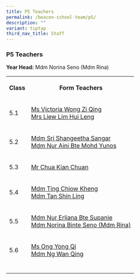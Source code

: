 ```yaml
---
title: P5 Teachers
permalink: /beacon-school-team/p5/
description: ""
variant: tiptap
third_nav_title: Staff
---
```

<h3>P5 Teachers</h3>
<p><strong>Year Head:</strong> Mdm Norina Seno (Mdm Rina)</p>
<table style="minWidth: 50px">
<colgroup>
<col>
<col>
</colgroup>
<tbody>
<tr>
<th rowspan="1" colspan="1">
<p><strong>Class</strong>
</p>
</th>
<th rowspan="1" colspan="1">
<p><strong>Form Teachers</strong>
</p>
</th>
</tr>
<tr>
<td rowspan="1" colspan="1">
<p>5.1</p>
</td>
<td rowspan="1" colspan="1">
<p><a href="mailto:victoria_wong_zi_qing@moe.edu.sg" rel="noopener nofollow" target="_blank">Ms Victoria Wong Zi Qing</a>
<br><a href="mailto:lim_hui_leng@moe.edu.sg" rel="noopener nofollow" target="_blank">Mrs Liew Lim Hui Leng</a>
</p>
</td>
</tr>
<tr>
<td rowspan="1" colspan="1">
<p>5.2</p>
</td>
<td rowspan="1" colspan="1">
<p><a href="mailto:sri_shangeetha_sangar@moe.edu.sg" rel="noopener nofollow" target="_blank">Mdm Sri Shangeetha Sangar</a>
<br><a href="mailto:nur_aini_mohd_yunos@moe.edu.sg" rel="noopener noreferrer nofollow" target="_blank">Mdm Nur Aini Bte Mohd Yunos</a>
</p>
</td>
</tr>
<tr>
<td rowspan="1" colspan="1">
<p>5.3</p>
</td>
<td rowspan="1" colspan="1">
<p><a href="mailto:chua_kian_chuan@moe.edu.sg" rel="noopener nofollow" target="_blank">Mr Chua Kian Chuan</a>
</p>
</td>
</tr>
<tr>
<td rowspan="1" colspan="1">
<p>5.4</p>
</td>
<td rowspan="1" colspan="1">
<p><a href="mailto:ting_chiow_kheng@moe.edu.sg" rel="noopener nofollow" target="_blank">Mdm Ting Chiow Kheng</a>
<br><a href="mailto:tan_shin_ling@moe.edu.sg" rel="noopener nofollow" target="_blank">Mdm Tan Shin Ling</a>
</p>
</td>
</tr>
<tr>
<td rowspan="1" colspan="1">
<p>5.5</p>
</td>
<td rowspan="1" colspan="1">
<p><a href="mailto:nur_erliana_supanie@moe.edu.sg" rel="noopener nofollow" target="_blank">Mdm Nur Erliana Bte Supanie</a>
<br><a href="mailto:norina_seno@moe.edu.sg" rel="noopener nofollow" target="_blank">Mdm Norina Binte Seno (Mdm Rina)</a>
</p>
</td>
</tr>
<tr>
<td rowspan="1" colspan="1">
<p>5.6</p>
</td>
<td rowspan="1" colspan="1">
<p><a href="mailto:ong_yong_qi@moe.edu.sg" rel="noopener nofollow" target="_blank">Ms Ong Yong Qi</a>
<br><a href="mailto:ng_wan_qing@moe.edu.sg" rel="noopener nofollow" target="_blank">Mdm Ng Wan Qing</a>
</p>
</td>
</tr>
<tr>
<td rowspan="1" colspan="1">
<p></p>
</td>
<td rowspan="1" colspan="1">
<p></p>
</td>
</tr>
</tbody>
</table>
<p></p>
